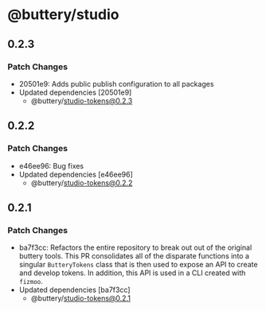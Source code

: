 # @buttery/studio

## 0.2.3

### Patch Changes

- 20501e9: Adds public publish configuration to all packages
- Updated dependencies [20501e9]
  - @buttery/studio-tokens@0.2.3

## 0.2.2

### Patch Changes

- e46ee96: Bug fixes
- Updated dependencies [e46ee96]
  - @buttery/studio-tokens@0.2.2

## 0.2.1

### Patch Changes

- ba7f3cc: Refactors the entire repository to break out out of the original buttery tools. This PR consolidates all of the disparate functions into a singular `ButteryTokens` class that is then used to expose an API to create and develop tokens. In addition, this API is used in a CLI created with `fizmoo`.
- Updated dependencies [ba7f3cc]
  - @buttery/studio-tokens@0.2.1
